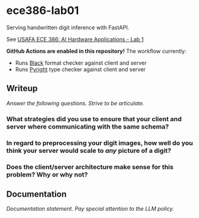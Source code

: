 # ece386-lab01

Serving handwritten digit inference with FastAPI.

See [USAFA ECE 386: AI Hardware Applications - Lab 1](https://usafa-ece.github.io/ece386-book/b1-prediction/lab-digits-api.html)

**GitHub Actions are enabled in this repository!** The workflow currently:

- Runs [Black](https://black.readthedocs.io/en/stable/index.html) format checker against client and server
- Runs [Pyright](https://microsoft.github.io/pyright/#/) type checker against client and server

## Writeup

*Answer the following questions. Strive to be articulate.*

### What strategies did you use to ensure that your client and server where communicating with the same schema?

### In regard to preprocessing your digit images, how well do you think your server would scale to *any* picture of a digit?

### Does the client/server architecture make sense for this problem? Why or why not?

## Documentation

*Documentation statement. Pay special attention to the LLM policy.*